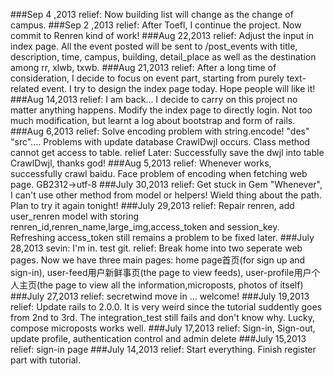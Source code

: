 ###Sep 4 ,2013
	relief: Now building list will change as the change of campus.
###Sep 2 ,2013
	relief: After Toefl, I continue the project. Now commit to Renren kind of work!
###Aug 22,2013
	relief: Adjust the input in index page. All the event posted will be sent to /post_events with title, description, time, campus, building, detail_place as well as the destination among rr, xlwb, txwb.
###Aug 21,2013
	relief: After a long time of consideration, I decide to focus on event part, starting from purely text-related event. I try to design the index page today. Hope people will like it!
###Aug 14,2013
	relief: I am back... I decide to carry on this project no matter anything happens.  Modify the index page to directly login. Not too much modification, but learnt a log about bootstrap and form of rails.
###Aug 6,2013
	relief: Solve encoding problem with string.encode! "des" "src".... Problems with update database CrawlDwjl occurs. Class method cannot get access to table.
	relief Later: Successfully save the dwjl into table CrawlDwjl, thanks god!
###Aug 5,2013
	relief: Whenever works, successfully crawl baidu. Face problem of encoding when fetching web page. GB2312->utf-8
###July 30,2013
	relief: Get stuck in Gem "Whenever", I can't use other method from model or helpers! Wield thing about the path. Plan to try it again tonight!
###July 29,2013
	relief: Repair renren, add user_renren model with storing renren_id,renren_name,large_img,access_token and session_key. Refreshing access_token still remains a problem to be fixed later.
###July 28,2013
	sevin: I'm in. test git.
	relief: Break home into two seperate web pages. Now we have three main pages: home page首页(for sign up and sign-in), user-feed用户新鲜事页(the page to view feeds), user-profile用户个人主页(the page to view all the information,microposts, photos of itself)
###July 27,2013
	relief: secretwind move in ... welcome!
###July 19,2013
	relief: Update rails to 2.0.0. It is very weird since the tutorial suddently goes from 2nd to 3rd. The integration_test still fails and don't know why. Lucky, compose microposts works well. 
###July 17,2013 
	relief: Sign-in, Sign-out, update profile, authentication control and admin delete 
###July 15,2013
	relief: sign-in page
###July 14,2013 
 	relief: Start everything. Finish register part with tutorial. 
